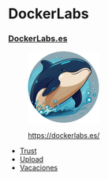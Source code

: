 # DockerLabs

### [DockerLabs.es](https://dockerlabs.es/)

<div align="left">

<figure><img src="../.gitbook/assets/image (230).png" alt="" width="144"><figcaption><p><a href="https://dockerlabs.es/">https://dockerlabs.es/</a></p></figcaption></figure>

</div>

* [Trust](trust.md)
* [Upload](upload.md)
* [Vacaciones](vacaciones.md)
